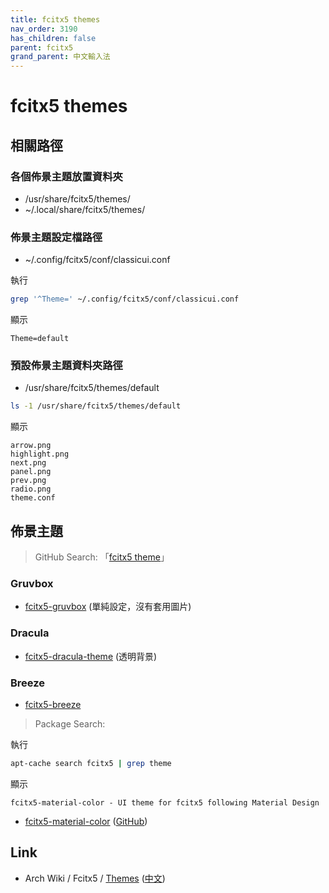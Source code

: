 ```yaml
---
title: fcitx5 themes
nav_order: 3190
has_children: false
parent: fcitx5
grand_parent: 中文輸入法
---
```



# fcitx5 themes


## 相關路徑

### 各個佈景主題放置資料夾

* /usr/share/fcitx5/themes/
* ~/.local/share/fcitx5/themes/

### 佈景主題設定檔路徑

* ~/.config/fcitx5/conf/classicui.conf

執行

``` sh
grep '^Theme=' ~/.config/fcitx5/conf/classicui.conf
```

顯示

```
Theme=default
```

### 預設佈景主題資料夾路徑

* /usr/share/fcitx5/themes/default

``` sh
ls -1 /usr/share/fcitx5/themes/default
```

顯示

```
arrow.png
highlight.png
next.png
panel.png
prev.png
radio.png
theme.conf
```


## 佈景主題

> GitHub Search: 「[fcitx5 theme](https://github.com/search?q=fcitx5+theme&type=Repositories)」

### Gruvbox

* [fcitx5-gruvbox](https://github.com/c25vdw/fcitx5-gruvbox) (單純設定，沒有套用圖片)

### Dracula

* [fcitx5-dracula-theme](https://github.com/drbbr/fcitx5-dracula-theme) (透明背景)


### Breeze

* [fcitx5-breeze](https://github.com/scratch-er/fcitx5-breeze)


> Package Search:

執行

``` sh
apt-cache search fcitx5 | grep theme
```

顯示

```
fcitx5-material-color - UI theme for fcitx5 following Material Design
```

* [fcitx5-material-color](https://packages.ubuntu.com/jammy/fcitx5-material-color) ([GitHub](https://github.com/hosxy/Fcitx5-Material-Color))


## Link

* Arch Wiki / Fcitx5 / [Themes](https://wiki.archlinux.org/title/Fcitx5#Themes) ([中文](https://wiki.archlinux.org/title/Fcitx5_(%E7%AE%80%E4%BD%93%E4%B8%AD%E6%96%87)#%E4%B8%BB%E9%A2%98%E5%92%8C%E5%A4%96%E8%A7%82))
